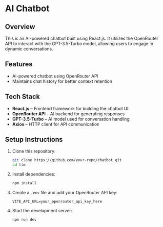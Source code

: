 # AI Chatbot

## Overview
This is an AI-powered chatbot built using React.js. It utilizes the OpenRouter API to interact with the GPT-3.5-Turbo model, allowing users to engage in dynamic conversations.

## Features
- AI-powered chatbot using OpenRouter API
- Maintains chat history for better context retention

## Tech Stack
- **React.js** – Frontend framework for building the chatbot UI
- **OpenRouter API** – AI backend for generating responses
- **GPT-3.5-Turbo** – AI model used for conversation handling
- **Axios** – HTTP client for API communication

## Setup Instructions
1. Clone this repository:
   ```bash
   git clone https://github.com/your-repo/chatbot.git
   cd llm
   ```
2. Install dependencies:
   ```bash
   npm install
   ```
3. Create a `.env` file and add your OpenRouter API key:
   ```env
   VITE_API_URL=your_openrouter_api_key_here
   ```
4. Start the development server:
   ```bash
   npm run dev
   ```

